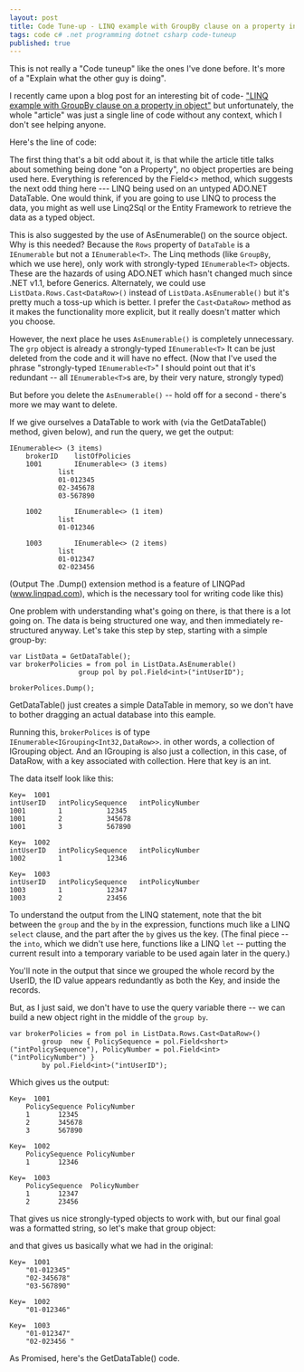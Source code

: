 ```yaml
---
layout: post
title: Code Tune-up - LINQ example with GroupBy clause on a property in object
tags: code c# .net programming dotnet csharp code-tuneup
published: true
---
```

This is not really a "Code tuneup" like the ones I've done before.  It's more of a "Explain what the other guy is doing".

I recently came upon a blog post for an interesting bit of code-  ["LINQ example with GroupBy clause on a property in object"](http://geekswithblogs.net/Vipin/archive/2013/06/06/linq-example-with-groupby-clause-on-a-property-in-object.aspx)  but unfortunately, the whole "article" was just a single line of code without any context, which I don't see helping anyone.  

Here's the line of code:

<script src="https://gist.github.com/jamescurran/5763353.js">   </script>

The first thing that's a bit odd about it, is that while the article title talks about something being done "on a Property", no object properties are being used here.   Everything is referenced by the Field<> method, which suggests the next odd thing here --- LINQ being used on an untyped ADO.NET DataTable.  One would think, if you are going to use LINQ to process the data, you might as well use Linq2Sql or the Entity Framework to retrieve the data as a typed object.

This is also suggested by the use of AsEnumerable() on the source object.  Why is this needed?  Because the `Rows` property of `DataTable` is a `IEnumerable` but not a `IEnumerable<T>`.  The Linq methods (like `GroupBy`, which we use here), only work with strongly-typed `IEnumerable<T>` objects.  These are the hazards of using ADO.NET which hasn't changed much since .NET v1.1, before Generics.  Alternately, we could use `ListData.Rows.Cast<DataRow>()` instead of `ListData.AsEnumerable()` but it's pretty much a toss-up which is better.  I prefer the `Cast<DataRow>` method as it makes the functionality more explicit, but it really doesn't matter which you choose.

However, the next place he uses `AsEnumerable()` is completely unnecessary.  The `grp` object is already a strongly-typed `IEnumerable<T>`   It can be just deleted from the code and it will have no effect.   (Now that I've used the phrase "strongly-typed `IEnumerable<T>`" I should point out that it's redundant -- all `IEnumerable<T>`s are, by their very nature, strongly typed)

But before you delete the `AsEnumerable()` -- hold off for a second - there's more we may want to delete.

If we give ourselves a DataTable to work with (via the GetDataTable() method, given below), and run the query, we get the output:

	IEnumerable<> (3 items)
		brokerID 	listOfPolicies 
		1001 		IEnumerable<> (3 items) 
				list 
				01-012345 
				02-345678 
				03-567890 
 
		1002 		IEnumerable<> (1 item)
				list 
				01-012346 
 
		1003 		IEnumerable<> (2 items)
				list 
				01-012347 
				02-023456 
 
(Output The .Dump() extension method is a feature of LINQPad (www.linqpad.com), which is the necessary tool for writing code like this)
    


One problem with understanding what's going on there, is that there is a lot going on.  The data is being structured one way, and then immediately re-structured anyway.  Let's take this step by step, starting with a simple group-by:

	var ListData = GetDataTable();
    var brokerPolicies = from pol in ListData.AsEnumerable()
                     group pol by pol.Field<int>("intUserID");

    brokerPolices.Dump();
    
GetDataTable() just creates a simple DataTable in memory, so we don't have to bother dragging an actual database into this eample.
    
   Running this, `brokerPolices` is of type `IEnumerable<IGrouping<Int32,DataRow>>`. in other words, a collection of IGrouping object.  And an IGrouping is also just a collection, in this case, of DataRow, with a key associated with collection.  Here that key is an int.

The data itself look like this:
 
    Key=  1001 
	intUserID 	intPolicySequence 	intPolicyNumber
	1001 		1 			12345 
	1001 		2 			345678 
	1001 		3 			567890 
 
    Key=  1002 
	intUserID 	intPolicySequence 	intPolicyNumber 
	1002 		1 			12346 
 
    Key=  1003 
	intUserID 	intPolicySequence	intPolicyNumber
	1003 		1 			12347 
	1003 		2 			23456 
 
To understand the output from the LINQ statement, note that the bit between the `group` and the `by` in the expression, functions much like a LINQ `select` clause, and the part after the `by` gives us the key.    (The final piece -- the `into`, which we didn't use here, functions like a LINQ `let` -- putting the current result into a temporary variable to be used again later in the query.)

You'll note in the output that since we grouped the whole record by the UserID,  the ID value appears redundantly as both the Key, and inside the records.

But, as I just said, we don't have to use the query variable there -- we can build a new object right in the middle of the `group by`. 

	var brokerPolicies = from pol in ListData.Rows.Cast<DataRow>()
			group  new { PolicySequence = pol.Field<short>("intPolicySequence"), PolicyNumber = pol.Field<int>("intPolicyNumber") }
			by pol.Field<int>("intUserID");

Which gives us the output:

	Key=  1001 
		PolicySequence PolicyNumber
		1 		12345 
		2 		345678 
		3 		567890 
 
	Key=  1002 
		PolicySequence PolicyNumber 
		1 		12346 
	
	Key=  1003 
		PolicySequence	PolicyNumber
		1 		12347 
		2 		23456 

That gives us nice strongly-typed objects to work with, but our final goal was a formatted string, so let's make that group object:

<script src="https://gist.github.com/jamescurran/5763365.js">   </script>

and that gives us basically what we had in the original:

	Key=  1001 
		"01-012345"
		"02-345678"
		"03-567890"
 
	Key=  1002 
		"01-012346"
 
	Key=  1003 
		"01-012347" 
		"02-023456 "
 

As Promised, here's the GetDataTable() code.

<script src="https://gist.github.com/jamescurran/5763372.js">   </script>
